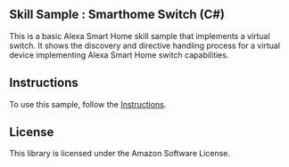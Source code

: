 ## Skill Sample : Smarthome Switch (C#)

This is a basic Alexa Smart Home skill sample that implements a virtual switch. It shows the discovery and directive handling process for a virtual device implementing Alexa Smart Home switch capabilities.

## Instructions
To use this sample, follow the [Instructions](instructions/README.md).

## License

This library is licensed under the Amazon Software License.
